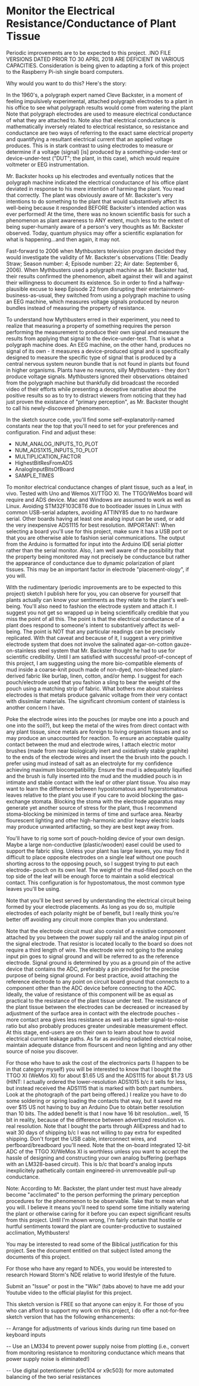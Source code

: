 # Monitor the Electrical Resistance/Conductance of Plant Tissue

Periodic improvements are to be expected to this project.  .INO FILE VERSIONS DATED PRIOR TO 30 APRIL 2018 ARE DEFICIENT IN 
VARIOUS CAPACITIES.  Consideration is being given to adapting a fork of this project to the Raspberry Pi-ish single board 
computers.

Why would you want to do this?  Here's the story:

In the 1960's, a polygraph expert named Cleve Backster, in a moment of feeling impulsively experimental, attached 
polygraph electrodes to a plant in his office to see what polygraph results would come from watering the plant  Note 
that polygraph electrodes are used to measure electrical conductance of what they are attached to.  Note also that 
electrical conductance is mathematically inversely related to electrical resistance, so resistance and conductance are 
two ways of referring to the exact same electrical property and quantifying a resultant electrical current that an 
applied voltage produces.  This is in stark contrast to using electrodes to measure or determine if a voltage (signal) 
[is] produced by a something-under-test or device-under-test ("DUT"; the plant, in this case), which would require voltmeter or 
EEG instrumentation.

Mr. Backster hooks up his electrodes and eventually notices that the polygraph machine indicated the electrical
conductance of his office plant deviated in response to his mere intention of harming the plant.  You read that correctly.  The 
plant was obviously aware of Mr. Backster's very intentions to do something to the plant that would substantively affect its 
well-being because it responded BEFORE Backster's intended action was ever performed!  At the time, there was no known 
scientific basis for such a phenomenon as plant awareness to ANY extent, much less to the extent of being super-humanly aware of 
a person's very thoughts as Mr. Backster observed.  Today, quantum physics may offer a scientific explanation for what is 
happening...and then again, it may not.

Fast-forward to 2006 when Mythbusters television program decided they would investigate the validity of Mr. Backster's 
observations (Title: Deadly Straw; Season number: 4; Episode number: 22; Air date: September 6, 2006).  When Mythbusters
used a polygraph machine as Mr. Backster had, their results confirmed the phenomenon, albeit against their will and 
against their willingness to document its existence.  So in order to find a halfway-plausible excuse to keep Episode 22 
from disrupting their entertainment-business-as-usual, they switched from using a polygraph machine to using an EEG 
machine, which measures voltage signals produced by neuron bundles instead of measuring the property of resistance.  

To understand how Mythbusters erred in their experiment, you need to realize that measuring a property of something 
requires the person performing the measurement to produce their own signal and measure the results from applying that 
signal to the device-under-test.  That is what a polygraph machine does.  An EEG machine, on the other hand, produces no 
signal of its own - it measures a device-produced signal and is specifically designed to measure the specific type of 
signal that is produced by a central nervous system neuron bundle that is not found in plants but found in higher 
organisms.  Plants have no neurons, silly Mythbusters - they don't produce voltage signals.  Mythbusters ignored their 
observations obtained from the polygraph machine but thankfully did broadcast the recorded video of their efforts while 
presenting a deceptive narrative about the positive results so as to try to distract viewers from noticing that they had 
just proven the existance of "primary perception", as Mr. Backster thought to call his newly-discovered phenomenon.

In the sketch source code, you'll find some self-explanatorily-named constants near the top that you'll need to set for your 
preferences and configuration.  Find and adjust these:

-  NUM_ANALOG_INPUTS_TO_PLOT
-  NUM_ADS1X15_INPUTS_TO_PLOT
-  MULTIPLICATION_FACTOR
-  HighestBitResFromADS
-  AnalogInputBitsOfBoard
-  SAMPLE_TIMES

To monitor electrical conductance changes of plant tissue, such as a leaf, in vivo.  Tested with Uno and Wemos XI/TTGO XI.  The 
TTGO/WeMos board will require and ADS device.  Mac and Windows are assumed to work as well as Linux.  Avoiding STM32F103C8T6 due 
to bootloader issues in Linux with common USB-serial adapters, avoiding ATTINY85 due to no hardware serial.  Other boards having 
at least one analog input can be used, or add the very inexpensive ADS1115 for best resolution.  IMPORTANT: When selecting a 
board you'll use for this project, make sure it has a USB port or that you are otherwise able to fashion serial communications. 
The output from the Arduino is formatted for input into the Arduino IDE serial plotter rather than the serial monitor.  Also, I 
am well aware of the possibility that the property being monitored may not precisely be conductance but rather the appearance of 
conductance due to dynamic polarization of plant tissues.  This may be an important factor in electrode "placement-ology", if 
you will.

With the rudimentary (periodic improvements are to be expected to this project) sketch I publish here for you, you can observe 
for yourself that plants actually can know your sentiments as they relate to the plant's well-being.  You'll also need to 
fashion the electrode system and attach it.  I suggest you not get so wrapped up in being scientifically credible that you miss 
the point of all this.  The point is that the electrical conductance of a plant does respond to someone's intent to 
substantively affect its well-being.  The point is NOT that any particular readings can be precisely replicated.  With that 
caveat and because of it, I suggest a very primitive electrode system that does not involve the salinated agar-on-cotton gauze-
on-stainless steel system that Mr. Backster thought he had to use for scientific credibility.  Until I am satisfied with 
successful proof-of-concept of this project, I am suggesting using the more bio-compatible elements of mud inside a coarse-knit 
pouch made of non-dyed, non-bleached plant-derived fabric like burlap, linen, cotton, and/or hemp.  I suggest for each 
pouch/electrode used that you fashion a sling to bear the weight of the pouch using a matching strip of fabric.  What bothers me 
about stainless electrodes is that metals produce galvanic voltage from their very contact with dissimilar materials.  The 
significant chromium content of stainless is another concern I have.

Poke the electrode wires into the pouches (or maybe one into a pouch and one into the soil?), but keep the metal of the wires 
from direct contact with any plant tissue, since metals are foreign to living organism tissues and so may produce an unaccounted 
for reaction.  To ensure an acceptable quality contact between the mud and electrode wires, I attach electric motor brushes 
(made from near biologically inert and oxidatively stable graphite) to the ends of the electrode wires and insert the the brush 
into the pouch. I prefer using mud instead of salt as an electrolyte for my confidence achieving maximum biocompatibility. 
Ensure the mud is adequately liquified and the brush is fully inserted into the mud and the muddied pouch is in intimate and 
stable contact with the leaf or other plant tissue.  You also may want to learn the difference between hypostomatous and 
hyperstomatous leaves relative to the plant you use if you care to avoid blocking the gas-exchange stomata.  Blocking the stoma 
with the electrode apparatus may generate yet another source of stress for the plant, thus I recommend stoma-blocking be 
minimized in terms of time and surface area.  Nearby flourescent lighting and other high-harmonic and/or heavy electric loads 
may produce unwanted artifacting, so they are best kept away from.

You'll have to rig some sort of pouch-holding device of your own design.  Maybe a large non-conductive (plastic/wooden) easel 
could be used to support the fabric sling.  Unless your plant has large leaves, you may find it difficult to place opposite 
electrodes on a single leaf without one pouch shorting across to the opposing pouch, so I suggest trying to put each electrode-
pouch on its own leaf.  The weight of the mud-filled pouch on the top side of the leaf will be enough force to maintain a solid 
electrical contact.  This configuration is for hypostomatous, the most common type leaves you'll be using.

Note that you'll be best served by understanding the electrical circuit being formed by your electrode placements.  As long as 
you do so, multiple electrodes of each polarity might be of benefit, but I really think you're better off avoiding any circuit 
more complex than you understand.

Note that the electrode circuit must also consist of a resistive component attached by you between the power supply rail and the 
analog input pin of the signal electrode.  That resistor is located locally to the board so does not require a third length of 
wire. The electrode wire not going to the analog input pin goes to signal ground and will be referred to as the reference 
electrode.  Signal ground is determined by you as a ground pin of the active device that contains the ADC, preferably a pin 
provided for the precise purpose of being  signal ground.  For best practice, avoid attaching the reference electrode to any 
point on circuit board ground that connects to a component other than the ADC device before connecting to the ADC.  Ideally, the 
value of resistance of this component will be as equal as practical to the resistance of the plant tissue under test.  The 
resistance of the plant tissue between the electrodes can be decreased or increased by adjustment of the surface area in contact 
with the electrode pouches - more contact area gives less resistance as well as a better signal-to-noise ratio but also probably 
produces greater undesirable measurement effect. At this stage, end-users are on their own to learn about how to avoid 
electrical current leakage paths.  As far as avoiding radiated electrical noise, maintain adequate distance from flourscent and 
neon lighting and any other source of noise you discover.

For those who have to ask the cost of the electronics parts (I happen to be in that category myself) you will be interested to 
know that I bought the TTGO XI (WeMos XI) for about $1.65 US and the ADS1115 for about $1.73 US (HINT: I actually ordered the 
lower-resolution ADS1015 b/c it sells for less, but instead received the ADS1115 that is marked with both part numbers.  Look at 
the photograph of the part being offered.)  I realize you have to do some soldering or spring loading the contacts that way, but 
it saved me over $15 US not having to buy an Arduino Due to obtain better resolution than 10 bits.  The added benefit is that I 
now have 16 bit resolution...well, 15 bit in reality, because of the difference between advertized resolution vs. real 
resolution.  Note that I bought the parts through AliExpress and had to wait 30 days of shipping b/c I was not willing to pay 
extra for expedited shipping.  Don't forget the USB cable, interconnect wires, and perfboard/breadboard you'll need.  Note that 
the on-board integrated 12-bit ADC of the TTGO XI/WeMos XI is worthless unless you want to accept the hassle of designing and 
constructing your own analog buffering (perhaps with an LM328-based circuit).  This is b/c that board's analog inputs 
inexplicitely pathetically contain engineered-in unremoveable pull-up conductance.

Note: According to Mr. Backster, the plant under test must have already become "acclimated" to the person performing the primary 
perception procedures for the phenomenon to be observable.  Take that to mean what you will.  I believe it means you'll need to 
spend some time initially watering the plant or otherwise caring for it before you can expect significant results from this 
project.  Until I'm shown wrong, I'm fairly certain that hostile or hurtful sentiments toward the plant are counter-productive 
to sustained acclimation, Mythbusters!

You may be interested to read some of the Biblical justification for this project.  See the document entitled on that subject 
listed among the documents of this project.

For those who have any regard to NDEs, you would be interested to research Howard Storm's NDE relative to world lifestyle of the 
future.

Submit an "Issue" or post in the "Wiki" (tabs above) to have me add your Youtube video to the official playlist for this 
project.

This sketch version is FREE so that anyone can enjoy it.  For those of you who can afford to support my work on this project, I 
do offer a not-for-free sketch version that has the following enhancements:

--  Arrange for adjustments of various kinds during run time based on keyboard inputs

--  Use an LM334 to prevent power supply noise from plotting (i.e., convert from monitoring resistance to monitoring 
        conductance which means that power supply noise is eliminated!)

--  Use digital potentiometer (x9c104 or x9c503) for more automated balancing of the two serial resistances
